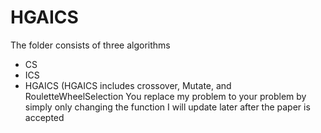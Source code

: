 # HGAICS
The folder consists of three algorithms
- CS
- ICS
- HGAICS (HGAICS includes crossover, Mutate, and RouletteWheelSelection
You replace my problem to your problem by simply only changing the function
I will update later after the paper is accepted
